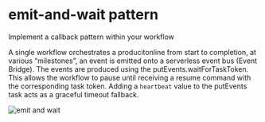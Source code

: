 # emit-and-wait pattern

Implement a callback pattern within your workflow

A single workflow orchestrates a producitonline from start to completion, at various “milestones”, an event is emitted onto a serverless event bus (Event Bridge). The events are produced using the putEvents.waitForTaskToken. This allows the workflow to pause until receiving a resume command with the corresponding task token. Adding a `heartbeat` value to the putEvents task acts as a graceful timeout fallback.

![emit and wait](https://github.com/bls20AWS/stepfunctions-workflows-collection/blob/main/emit-and-wait/images/emit-and-wait-sf.png?raw=true)